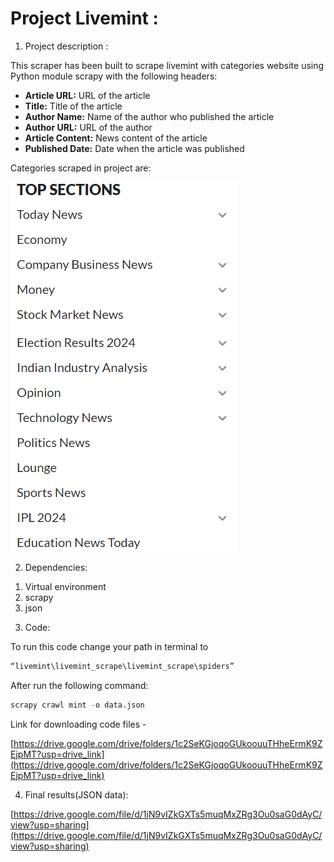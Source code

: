 # Project Livemint :

1) Project description : 

This scraper  has been built to scrape livemint with categories website using Python module scrapy with the following headers:

- **Article URL:** URL of the article
- **Title:** Title of the article
- **Author Name:** Name of the author who published the article
- **Author URL:** URL of the author
- **Article Content:** News content of the article
- **Published Date:** Date when the article was published

Categories scraped in project are:

![Untitled](Project%20Livemint%20c157231395b3470d97cb2e7a19a5c234/Untitled.png)

2) Dependencies: 

1. Virtual environment
2. scrapy
3. json

3) Code:

To run this code change your path in terminal to 

```powershell
“livemint\livemint_scrape\livemint_scrape\spiders”
```

After run the following command:

```python
scrapy crawl mint -o data.json
```

Link for downloading code files - 

[https://drive.google.com/drive/folders/1c2SeKGjoqoGUkoouuTHheErmK9ZEjpMT?usp=drive_link](https://drive.google.com/drive/folders/1c2SeKGjoqoGUkoouuTHheErmK9ZEjpMT?usp=drive_link)

4) Final results(JSON data):

[https://drive.google.com/file/d/1jN9vIZkGXTs5muqMxZRg3Ou0saG0dAyC/view?usp=sharing](https://drive.google.com/file/d/1jN9vIZkGXTs5muqMxZRg3Ou0saG0dAyC/view?usp=sharing)
